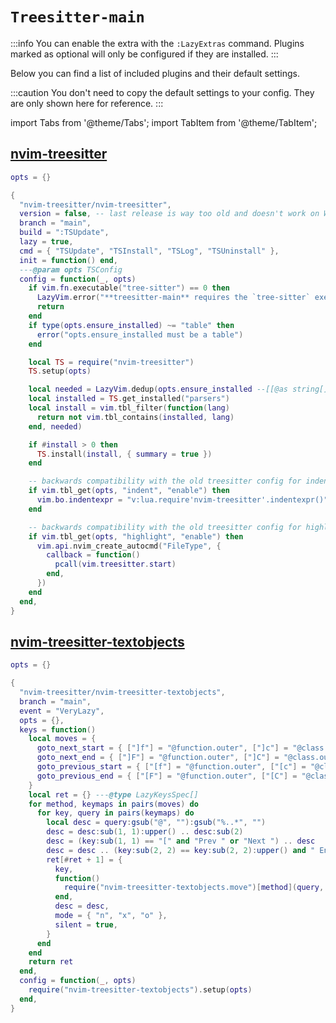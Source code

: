 # `Treesitter-main`

<!-- plugins:start -->

:::info
You can enable the extra with the `:LazyExtras` command.
Plugins marked as optional will only be configured if they are installed.
:::

Below you can find a list of included plugins and their default settings.

:::caution
You don't need to copy the default settings to your config.
They are only shown here for reference.
:::

import Tabs from '@theme/Tabs';
import TabItem from '@theme/TabItem';

## [nvim-treesitter](https://github.com/nvim-treesitter/nvim-treesitter)

<Tabs>

<TabItem value="opts" label="Options">

```lua
opts = {}
```

</TabItem>


<TabItem value="code" label="Full Spec">

```lua
{
  "nvim-treesitter/nvim-treesitter",
  version = false, -- last release is way too old and doesn't work on Windows
  branch = "main",
  build = ":TSUpdate",
  lazy = true,
  cmd = { "TSUpdate", "TSInstall", "TSLog", "TSUninstall" },
  init = function() end,
  ---@param opts TSConfig
  config = function(_, opts)
    if vim.fn.executable("tree-sitter") == 0 then
      LazyVim.error("**treesitter-main** requires the `tree-sitter` executable to be installed")
      return
    end
    if type(opts.ensure_installed) ~= "table" then
      error("opts.ensure_installed must be a table")
    end

    local TS = require("nvim-treesitter")
    TS.setup(opts)

    local needed = LazyVim.dedup(opts.ensure_installed --[[@as string[] ]])
    local installed = TS.get_installed("parsers")
    local install = vim.tbl_filter(function(lang)
      return not vim.tbl_contains(installed, lang)
    end, needed)

    if #install > 0 then
      TS.install(install, { summary = true })
    end

    -- backwards compatibility with the old treesitter config for indent
    if vim.tbl_get(opts, "indent", "enable") then
      vim.bo.indentexpr = "v:lua.require'nvim-treesitter'.indentexpr()"
    end

    -- backwards compatibility with the old treesitter config for highlight
    if vim.tbl_get(opts, "highlight", "enable") then
      vim.api.nvim_create_autocmd("FileType", {
        callback = function()
          pcall(vim.treesitter.start)
        end,
      })
    end
  end,
}
```

</TabItem>

</Tabs>

## [nvim-treesitter-textobjects](https://github.com/nvim-treesitter/nvim-treesitter-textobjects)

<Tabs>

<TabItem value="opts" label="Options">

```lua
opts = {}
```

</TabItem>


<TabItem value="code" label="Full Spec">

```lua
{
  "nvim-treesitter/nvim-treesitter-textobjects",
  branch = "main",
  event = "VeryLazy",
  opts = {},
  keys = function()
    local moves = {
      goto_next_start = { ["]f"] = "@function.outer", ["]c"] = "@class.outer", ["]a"] = "@parameter.inner" },
      goto_next_end = { ["]F"] = "@function.outer", ["]C"] = "@class.outer", ["]A"] = "@parameter.inner" },
      goto_previous_start = { ["[f"] = "@function.outer", ["[c"] = "@class.outer", ["[a"] = "@parameter.inner" },
      goto_previous_end = { ["[F"] = "@function.outer", ["[C"] = "@class.outer", ["[A"] = "@parameter.inner" },
    }
    local ret = {} ---@type LazyKeysSpec[]
    for method, keymaps in pairs(moves) do
      for key, query in pairs(keymaps) do
        local desc = query:gsub("@", ""):gsub("%..*", "")
        desc = desc:sub(1, 1):upper() .. desc:sub(2)
        desc = (key:sub(1, 1) == "[" and "Prev " or "Next ") .. desc
        desc = desc .. (key:sub(2, 2) == key:sub(2, 2):upper() and " End" or " Start")
        ret[#ret + 1] = {
          key,
          function()
            require("nvim-treesitter-textobjects.move")[method](query, "textobjects")
          end,
          desc = desc,
          mode = { "n", "x", "o" },
          silent = true,
        }
      end
    end
    return ret
  end,
  config = function(_, opts)
    require("nvim-treesitter-textobjects").setup(opts)
  end,
}
```

</TabItem>

</Tabs>

<!-- plugins:end -->
